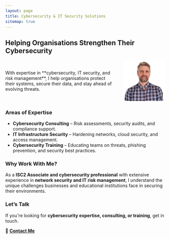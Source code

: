 ```yaml
---
layout: page
title: Cybersecurity & IT Security Solutions
sitemap: true
---
```


## Helping Organisations Strengthen Their Cybersecurity  

<div style="display: flex; align-items: center;">
  <div style="flex: 2;">
    With expertise in **cybersecurity, IT security, and risk management**, I help organisations protect their systems, secure their data, and stay ahead of evolving threats.  
  </div>
  <div style="flex: 1; text-align: right;">
    <img src="assets/img/nick.png" alt="Nick" style="width: 80%; max-width: 250px; border-radius: 10px;">
  </div>
</div>

### Areas of Expertise  
- **Cybersecurity Consulting** – Risk assessments, security audits, and compliance support.  
- **IT Infrastructure Security** – Hardening networks, cloud security, and access management.  
- **Cybersecurity Training** – Educating teams on threats, phishing prevention, and security best practices.  

### Why Work With Me?  
As a **ISC2 Associate and cybersecurity professional** with extensive experience in **network security and IT risk management**, I understand the unique challenges businesses and educational institutions face in securing their environments.  

### Let’s Talk  
If you're looking for **cybersecurity expertise, consulting, or training**, get in touch.  

📩 **[Contact Me](mailto:nicogger@gmail.com)**
